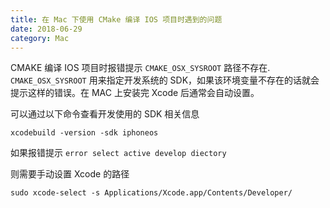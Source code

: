 ```yaml
---
title: 在 Mac 下使用 CMake 编译 IOS 项目时遇到的问题
date: 2018-06-29
category: Mac
---
```


CMAKE 编译 IOS 项目时报错提示 `CMAKE_OSX_SYSROOT` 路径不存在.
`CMAKE_OSX_SYSROOT` 用来指定开发系统的 SDK，如果该环境变量不存在的话就会提示这样的错误。在 MAC 上安装完 Xcode 后通常会自动设置。

可以通过以下命令查看开发使用的 SDK 相关信息

```shell
xcodebuild -version -sdk iphoneos
```

如果报错提示 `error select active develop diectory`

则需要手动设置 Xcode 的路径

```shell
sudo xcode-select -s Applications/Xcode.app/Contents/Developer/
```